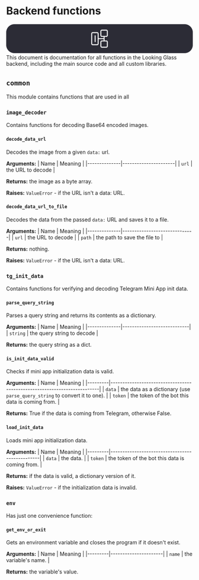 # Backend functions
![Banner image](../../img/banners/server-structure.png)
This document is documentation for all functions in the Looking Glass backend, including the main source code and all custom libraries.

## `common`
This module contains functions that are used in all

### `image_decoder`
Contains functions for decoding Base64 encoded images.

#### `decode_data_url`
Decodes the image from a given `data:` url.

**Arguments:**
| Name         | Meaning              |
|--------------|----------------------|
| `url`        | the URL to decode    |

**Returns:** the image as a byte array.

**Raises:** `ValueError` - if the URL isn't a data: URL.

#### `decode_data_url_to_file`
Decodes the data from the passed `data:` URL and saves it to a file.

**Arguments:**
| Name         | Meaning                      |
|--------------|------------------------------|
| `url`        | the URL to decode            |
| `path`       | the path to save the file to |

**Returns:** nothing.

**Raises:** `ValueError` - if the URL isn't a data: URL.

### `tg_init_data`
Contains functions for verifying and decoding Telegram Mini App init data.

#### `parse_query_string`
Parses a query string and returns its contents as a dictionary.

**Arguments:**
| Name         | Meaning                    |
|--------------|----------------------------|
| `string`     | the query string to decode |

**Returns:** the query string as a dict.

#### `is_init_data_valid`
Checks if mini app initialization data is valid.

**Arguments:**
| Name    | Meaning                                                                 |
|---------|-------------------------------------------------------------------------|
| `data`  | the data as a dictionary (use `parse_query_string` to convert it to one). |
| `token` | the token of the bot this data is coming from.                          |

**Returns:** True if the data is coming from Telegram, otherwise False.

#### `load_init_data`
Loads mini app initialization data.

**Arguments:**
| Name    | Meaning                                        |
|---------|------------------------------------------------|
| `data`  | the data.                                      |
| `token` | the token of the bot this data is coming from. |

**Returns:** if the data is valid, a dictionary version of it.

**Raises:** `ValueError` - if the initialization data is invalid.

### `env`
Has just one convenience function:

#### `get_env_or_exit`
Gets an environment variable and closes the program if it doesn't exist.

**Arguments:**
| Name    | Meaning              |
|---------|----------------------|
| `name`  | the variable's name. |

**Returns:** the variable's value.